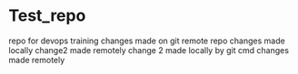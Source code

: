 # Test_repo
repo for devops training
changes made on git remote repo
changes made locally
change2 made remotely
change 2 made locally by git cmd
changes made remotely

